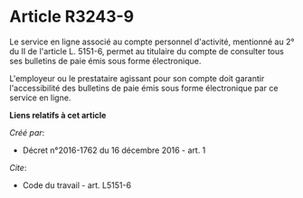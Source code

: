 # Article R3243-9

Le service en ligne associé au compte personnel d'activité, mentionné au 2° du II de l'article L. 5151-6, permet au titulaire
du compte de consulter tous ses bulletins de paie émis sous forme électronique. 

L'employeur ou le prestataire agissant pour son compte doit garantir l'accessibilité des bulletins de paie émis sous forme
électronique par ce service en ligne.

**Liens relatifs à cet article**

_Créé par_:

  - Décret n°2016-1762 du 16 décembre 2016 - art. 1

_Cite_:

  - Code du travail - art. L5151-6
